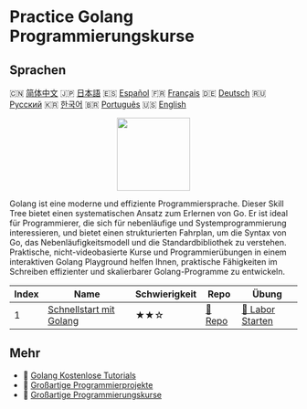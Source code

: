 # Practice Golang Programmierungskurse

## Sprachen

🇨🇳 [简体中文](README_zh.md) 🇯🇵 [日本語](README_ja.md) 🇪🇸 [Español](README_es.md) 🇫🇷 [Français](README_fr.md) 🇩🇪 [Deutsch](README_de.md) 🇷🇺 [Русский](README_ru.md) 🇰🇷 [한국어](README_ko.md) 🇧🇷 [Português](README_pt.md) 🇺🇸 [English](README.md) 

<div align="center">
<img width="128px" src="https://file.labex.io/path/YgASYacMNI6I.png">
</div>

Golang ist eine moderne und effiziente Programmiersprache. Dieser Skill Tree bietet einen systematischen Ansatz zum Erlernen von Go. Er ist ideal für Programmierer, die sich für nebenläufige und Systemprogrammierung interessieren, und bietet einen strukturierten Fahrplan, um die Syntax von Go, das Nebenläufigkeitsmodell und die Standardbibliothek zu verstehen. Praktische, nicht-videobasierte Kurse und Programmierübungen in einem interaktiven Golang Playground helfen Ihnen, praktische Fähigkeiten im Schreiben effizienter und skalierbarer Golang-Programme zu entwickeln.

|   Index | Name                                                                       | Schwierigkeit   | Repo                                                         | Übung                                                               |
|---------|----------------------------------------------------------------------------|-----------------|--------------------------------------------------------------|---------------------------------------------------------------------|
|       1 | [Schnellstart mit Golang](https://labex.io/de/courses/quick-start-with-go) | ★★☆             | [🔗 Repo](https://github.com/labex-labs/quick-start-with-go) | [🚀 Labor Starten](https://labex.io/de/courses/quick-start-with-go) |

## Mehr

- 🔗 [Golang Kostenlose Tutorials](https://github.com/labex-labs/go-free-tutorials)
- 🔗 [Großartige Programmierprojekte](https://github.com/labex-labs/awesome-programming-projects)
- 🔗 [Großartige Programmierungskurse](https://github.com/labex-labs/awesome-programming-courses)

